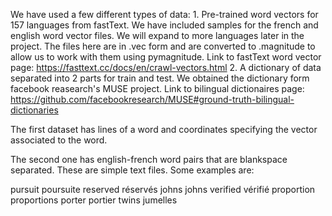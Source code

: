 We have used a few different types of data:
    1. Pre-trained word vectors for 157 languages from fastText. We have included samples for the french and english word vector files. We will expand to more languages later in the project. The files here are in .vec form and are converted to .magnitude to allow us to work with them using pymagnitude.
    Link to fastText word vector page: https://fasttext.cc/docs/en/crawl-vectors.html
    2. A dictionary of data separated into 2 parts for train and test. We obtained the dictionary form facebook reasearch's MUSE project.
    Link to bilingual dictionaires page: https://github.com/facebookresearch/MUSE#ground-truth-bilingual-dictionaries


The first dataset has lines of a word and coordinates specifying the vector associated to the word.

The second one has english-french word pairs that are blankspace separated. These are simple text files. Some examples are:

pursuit poursuite
reserved réservés
johns johns
verified vérifié
proportion proportions
porter portier
twins jumelles